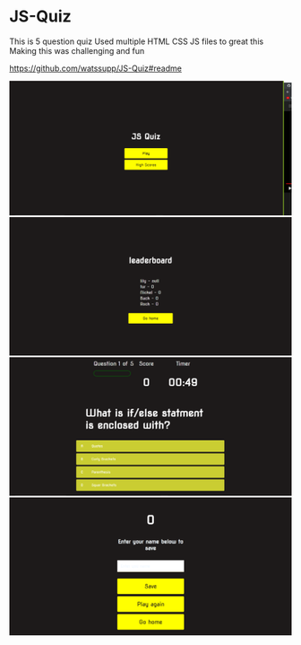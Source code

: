# JS-Quiz
This is 5 question quiz
Used multiple  HTML CSS JS files to great this
Making this was challenging and fun

https://github.com/watssupp/JS-Quiz#readme

![Alt text](./img/Home%20JS%20Quiz.png)
![Alt text](./img/HighScore%20JS%20QUIZ.png)
![Alt text](./img/Quiz%20JS%20Quiz.png)
![Alt text](./img/End%20JS%20Quiz.png)
